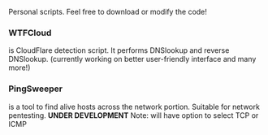 Personal scripts. Feel free to download or modify the code!<br />
<p><h3>WTFCloud</h3></p> is CloudFlare detection script. It performs DNSlookup and reverse DNSlookup. (currently working on better user-friendly interface and many more!)<br />
<p><h3>PingSweeper</h3></p> is a tool to find alive hosts across the network portion. Suitable for network pentesting. <b>UNDER DEVELOPMENT</b> Note: will have option to select TCP or ICMP

